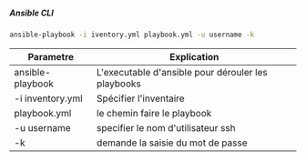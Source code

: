 ##### Ansible CLI

```bash
ansible-playbook -i iventory.yml playbook.yml -u username -k 
```

Parametre | Explication
------------ | -------------
ansible-playbook | L'executable d'ansible pour dérouler les playbooks
-i inventory.yml | Spécifier l'inventaire
playbook.yml | le chemin faire le playbook
-u username | specifier le nom d'utilisateur ssh
-k | demande la saisie du mot de passe